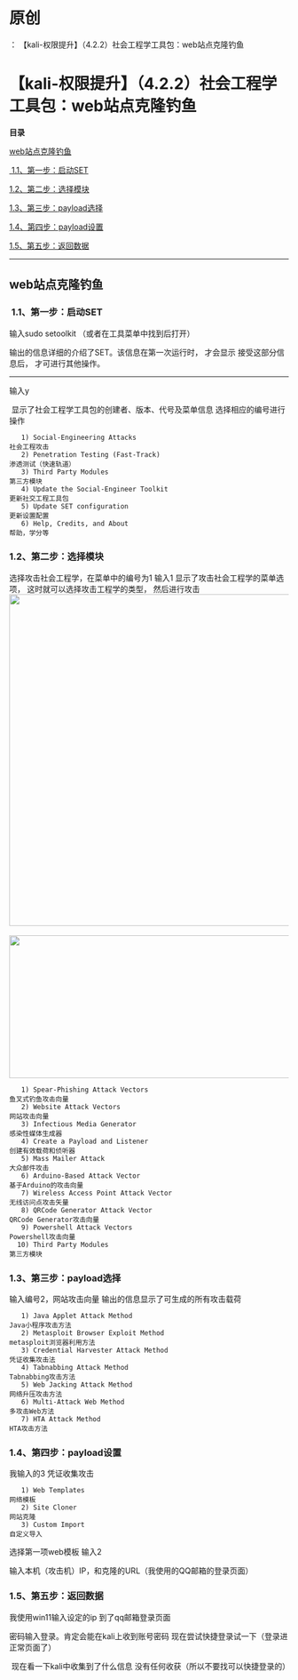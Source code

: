 # 原创
：  【kali-权限提升】（4.2.2）社会工程学工具包：web站点克隆钓鱼

# 【kali-权限提升】（4.2.2）社会工程学工具包：web站点克隆钓鱼

**目录**

[web站点克隆钓鱼](#web%E7%AB%99%E7%82%B9%E5%85%8B%E9%9A%86%E9%92%93%E9%B1%BC)

[ 1.1、第一步：启动SET](#2.1%E3%80%81%E7%AC%AC%E4%B8%80%E6%AD%A5%EF%BC%9A%E5%90%AF%E5%8A%A8SET)

[1.2、第二步：选择模块](#2.2%E3%80%81%E7%AC%AC%E4%BA%8C%E6%AD%A5%EF%BC%9A%E9%80%89%E6%8B%A9%E6%A8%A1%E5%9D%97)

[1.3、第三步：payload选择](#2.3%E3%80%81%E7%AC%AC%E4%B8%89%E6%AD%A5%EF%BC%9Apayload%E9%80%89%E6%8B%A9)

[1.4、第四步：payload设置](#2.4%E3%80%81%E7%AC%AC%E5%9B%9B%E6%AD%A5%EF%BC%9A%E8%AE%BE%E7%BD%AEpayload)

[1.5、第五步：返回数据](#1.5%E3%80%81%E7%AC%AC%E4%BA%94%E6%AD%A5%EF%BC%9A%E8%BF%94%E5%9B%9E%E6%95%B0%E6%8D%AE)

---


## web站点克隆钓鱼

> 
<h3> 1.1、第一步：启动SET</h3>
输入sudo setoolkit
（或者在工具菜单中找到后打开）

输出的信息详细的介绍了SET。该信息在第一次运行时， 才会显示
接受这部分信息后， 才可进行其他操作。
<hr/>
输入y

 显示了社会工程学工具包的创建者、版本、代号及菜单信息
选择相应的编号进行操作


<pre><code>   1) Social-Engineering Attacks
社会工程攻击
   2) Penetration Testing (Fast-Track)
渗透测试（快速轨道）
   3) Third Party Modules
第三方模块
   4) Update the Social-Engineer Toolkit
更新社交工程工具包
   5) Update SET configuration
更新设置配置
   6) Help, Credits, and About
帮助，学分等
</code></pre>



> 
<h3>1.2、第二步：选择模块</h3>
选择攻击社会工程学，在菜单中的编号为1
输入1
显示了攻击社会工程学的菜单选项， 这时就可以选择攻击工程学的类型， 然后进行攻击
<img alt="" height="597" src="https://img-blog.csdnimg.cn/b4b2f6f7a78b49d4a13ec4b72bb83639.png" width="873"/> <img alt="" height="257" src="https://img-blog.csdnimg.cn/afab3c9ee3244c4687032a02b751c9d1.png" width="870"/>
<pre><code>   1) Spear-Phishing Attack Vectors
鱼叉式钓鱼攻击向量
   2) Website Attack Vectors
网站攻击向量
   3) Infectious Media Generator
感染性媒体生成器
   4) Create a Payload and Listener
创建有效载荷和侦听器
   5) Mass Mailer Attack
大众邮件攻击
   6) Arduino-Based Attack Vector
基于Arduino的攻击向量
   7) Wireless Access Point Attack Vector
无线访问点攻击矢量
   8) QRCode Generator Attack Vector
QRCode Generator攻击向量
   9) Powershell Attack Vectors
Powershell攻击向量
  10) Third Party Modules
第三方模块
</code></pre>



> 
<h3>1.3、第三步：payload选择</h3>
输入编号2，网站攻击向量
输出的信息显示了可生成的所有攻击载荷

<pre><code>   1) Java Applet Attack Method
Java小程序攻击方法
   2) Metasploit Browser Exploit Method
metasploit浏览器利用方法
   3) Credential Harvester Attack Method
凭证收集攻击法
   4) Tabnabbing Attack Method
Tabnabbing攻击方法
   5) Web Jacking Attack Method
网络升压攻击方法
   6) Multi-Attack Web Method
多攻击Web方法
   7) HTA Attack Method
HTA攻击方法</code></pre>



> 
<h3>1.4、第四步：payload设置</h3>
我输入的3
凭证收集攻击


<pre><code>   1) Web Templates
网络模板
   2) Site Cloner
网站克隆
   3) Custom Import
自定义导入</code></pre>
选择第一项web模板
输入2


输入本机（攻击机）IP，和克隆的URL（我使用的QQ邮箱的登录页面）




> 
<h3>1.5、第五步：返回数据</h3>
我使用win11输入设定的ip
到了qq邮箱登录页面

密码输入登录。肯定会能在kali上收到账号密码
现在尝试快捷登录试一下（登录进正常页面了）

 现在看一下kali中收集到了什么信息
没有任何收获（所以不要找可以快捷登录的）



